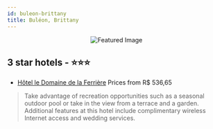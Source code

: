 ```yaml
---
id: buleon-brittany
title: Buléon, Brittany
---
```


<center><img src="https://i.travelapi.com/hotels/4000000/3930000/3926500/3926497/1d7ed38d_z.jpg" alt="Featured Image" /></center>


##  3 star hotels - ⭐️⭐️⭐️

-    [Hôtel le Domaine de la Ferrière](https://us.hurb.com/hotels/buleon/hotel-le-domaine-de-la-ferriere-JNP-JP384988?cmp=18055) Prices from R$ 536,65
   > Take advantage of recreation opportunities such as a seasonal outdoor pool or take in the view from a terrace and a garden. Additional features at this hotel include complimentary wireless Internet access and wedding services.
